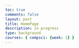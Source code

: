 ```yaml
---
toc: true
comments: false
layout: post
title: HomePage
description: in progress
type: background
courses: { compsci: {week: 1} }
---
```

<html lang="en">
<head>
    <meta charset="UTF-8">
    <meta http-equiv="X-UA-Compatible" content="IE=edge">
    <meta name="viewport" content="width=device-width, initial-scale=1.0">
    <title>HomePage</title>
    <style>
        .canvas-container {
            display: flex;
            position: fixed;
        }
        canvas {
            margin: 0;
            border: 1px solid white;
            align-items: center;
        }
        #game-container {
            position: absolute;
            top: 50%;
            left: 50%;
            transform: translate(50%, -50%);
            text-align: center;
            color: white;
        }
        #title {
            font-family: 'Helvetica', sans-serif;
            font-size: 100px;
            color: orange; 
        }

        .button {
            background-color: #CD5C5C;
            border: 2px solid white;
            color: white;
            padding: 10px 20px;
            text-align: center;
            text-decoration: none;
            display: inline-block;
            font-size: 50px;
            margin: 4px 2px;
            cursor: pointer;
            border-radius: 8px;
        }
    </style>
</head>
<body>

<!-- Prepare background DOM canvas -->
<canvas id="BackyRoundyCanvas"></canvas>

<div id="game-container">
    <h1 id="title">DELIVERIES!</h1>
    <button class="button" onclick="startGame('easy')">Easy</button>
    <br>
    <button class="button" onclick="startGame('medium')">Medium</button>
    <br>
    <button class="button" onclick="startGame('hard')">Hard</button>
</div>

<script>
    const canvas = document.getElementById("BackyRoundyCanvas");
    const ctx = canvas.getContext('2d');

    const backgroundImg = new Image();
    backgroundImg.src = '{{site.baseurl}}/images/Backy_Roundy.jpg';
    
    backgroundImg.onload = function () {
        const WIDTH = 1280; // Constant width
        const HEIGHT = 670; // Constant height
        const ASPECT_RATIO = WIDTH / HEIGHT;

        const canvasWidth = window.innerWidth;
        const canvasHeight = canvasWidth / ASPECT_RATIO;

        canvas.width = canvasWidth;
        canvas.height = canvasHeight;
        canvas.style.width = `${canvasWidth}px`;
        canvas.style.height = `${canvasHeight}px`;

        var gameSpeed = 2;

        class Layer {
            constructor(image, speedRatio, initialY) {
                this.x = 0;
                this.y = initialY;
                this.width = WIDTH;
                this.height = HEIGHT;
                this.image = image;
                this.speedRatio = speedRatio;
                this.speed = gameSpeed * this.speedRatio;
                this.frame = 0;
            }
            update() {
                this.x = (this.x - this.speed) % this.width;
            }
            draw() {
                ctx.drawImage(this.image, this.x, this.y);
                ctx.drawImage(this.image, this.x + this.width, this.y);
            }
        }

        var backgroundObj = new Layer(backgroundImg, 0.5, 0);

        function background() {
            backgroundObj.update();
            backgroundObj.draw();
            requestAnimationFrame(background);
        }
        background();

        function startGame(difficulty) {
            // Add code to start the game based on the selected difficulty
            console.log(`Starting game with difficulty: ${difficulty}`);
            // Call your other functions or game logic here
        }

        // Define the easy function outside of the onload function
        function easy() {
            const image = new Image();
            image.src = '{{site.baseurl}}/images/pinkyPage.png';

            image.onload = function () {
                // Clear the canvas before drawing the image
                ctx.clearRect(0, 0, canvas.width, canvas.height);

                // Draw the image on the canvas
                ctx.drawImage(image, 0, 0, canvas.width, canvas.height);
            };
        }
    };
</script>

</body>
</html>
